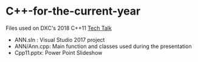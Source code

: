 # C++-for-the-current-year
Files used on DXC's  2018 C++11 [Tech Talk](https://dxc.facebook.com/groups/148100185920711/permalink/207309756666420/)
- ANN.sln :  Visual Studio 2017 project
- ANN/Ann.cpp: Main function and classes used during the presentation
- Cpp11.pptx: Power Point Slideshow
